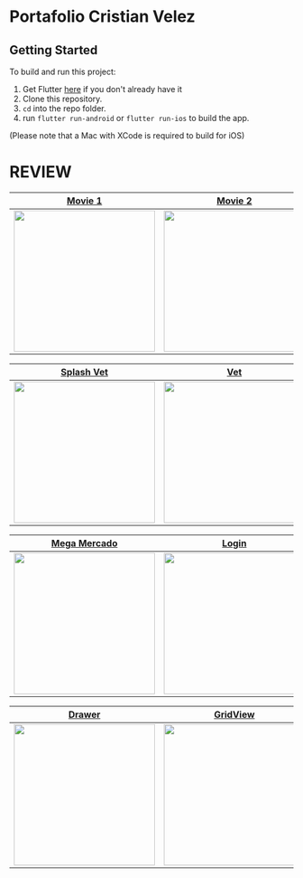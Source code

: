 # Portafolio Cristian Velez

## Getting Started

To build and run this project:

1. Get Flutter [here](https://flutter.dev) if you don't already have it
2. Clone this repository.
3. `cd` into the repo folder.
4. run `flutter run-android` or `flutter run-ios` to build the app.

(Please note that a Mac with XCode is required to build for iOS)


# REVIEW

| [**Movie 1**](https://imgbox.com/lQwx7qBj)          | [**Movie 2**](https://imgbox.com/HS9dlXfz)          |
| ----------------------------------------------------------------- | ----------------------------------------------------------------- |
| <img src="https://imgbox.com/lQwx7qBj" width="250"> | <img src="https://imgbox.com/HS9dlXfz" width="250"> |

| [**Splash Vet**](https://imgbox.com/IL7FSIjx)          | [**Vet**](https://imgbox.com/ctYfvBje)          |
| ----------------------------------------------------------------- | ----------------------------------------------------------------- |
| <img src="https://imgbox.com/IL7FSIjx" width="250"> | <img src="https://imgbox.com/ctYfvBje" width="250"> |

| [**Mega Mercado**](https://imgbox.com/rFVMi8bU)          | [**Login**](https://imgbox.com/JQambEH4)          |
| ----------------------------------------------------------------- | ----------------------------------------------------------------- |
| <img src="https://imgbox.com/rFVMi8bU" width="250"> | <img src="https://imgbox.com/JQambEH4" width="250"> |

| [**Drawer**](https://imgbox.com/YRCNcNa6)          | [**GridView**](https://imgbox.com/TSNSMH6Y)          |
| ----------------------------------------------------------------- | ----------------------------------------------------------------- |
| <img src="https://imgbox.com/YRCNcNa6" width="250"> | <img src="https://imgbox.com/TSNSMH6Y" width="250"> |
